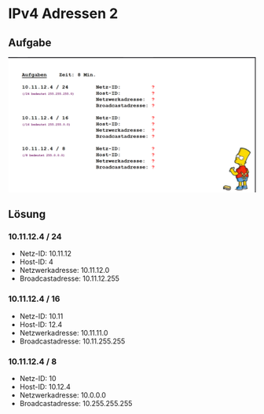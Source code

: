 # IPv4 Adressen 2

## Aufgabe
![Aufgabenstellung](/Images/Tag_2/Aufgabe_2_IPv4_Adressen_2.png)

## Lösung

### 10.11.12.4 / 24
* Netz-ID: 10.11.12
* Host-ID: 4
* Netzwerkadresse: 10.11.12.0
* Broadcastadresse: 10.11.12.255

### 10.11.12.4 / 16
* Netz-ID: 10.11
* Host-ID: 12.4
* Netzwerkadresse: 10.11.11.0
* Broadcastadresse: 10.11.255.255

### 10.11.12.4 / 8
* Netz-ID: 10
* Host-ID: 10.12.4
* Netzwerkadresse: 10.0.0.0
* Broadcastadresse: 10.255.255.255